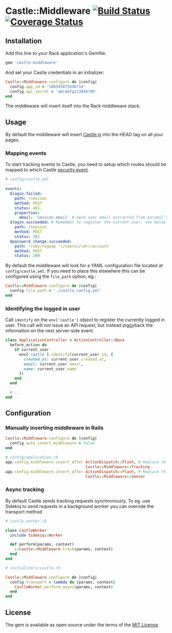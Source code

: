 # Castle::Middleware [![Build Status](https://travis-ci.org/brissmyr/castle-ruby-middleware.svg?branch=master)](https://travis-ci.org/brissmyr/castle-ruby-middleware) [![Coverage Status](https://coveralls.io/repos/github/brissmyr/castle-ruby-middleware/badge.svg?branch=master)](https://coveralls.io/github/brissmyr/castle-ruby-middleware?branch=master)

## Installation

Add this line to your Rack application's Gemfile:

```ruby
gem 'castle-middleware'
```

And set your Castle credentials in an initializer:

```ruby
Castle::Middleware.configure do |config|
  config.app_id = '186593875646714'
  config.api_secret = 'abcdefg123456789'
end
```

The middleware will insert itself into the Rack middleware stack.

## Usage

By default the middleware will insert [Castle.js](https://castle.io/docs/tracking) into the HEAD tag on all your pages.

### Mapping events

To start tracking events to Castle, you need to setup which routes should be mapped to
which Castle [security event](https://castle.io/docs/events).

```yaml
# config/castle.yml
---
events:
  $login.failed:
    path: /session
    method: POST
    status: 401,
    properties:
      email: 'session.email' # Send user email extracted from params['session']['email']
  $login.succeeded: # Remember to register the current user, see below
    path: /session
    method: POST
    status: 302
  $password_change.succeeded:
    path: !ruby/regexp '\/users\/\d+\/account'
    method: POST
    status: 200
```


By default the middleware will look for a YAML configuration file located at `config/castle.yml`. If you need to place this elsewhere this can be configured using the
`file_path` option, eg.:

```ruby
Castle::Middleware.configure do |config|
  config.file_path = './castle_config.yml'
end
```

### Identifying the logged in user

Call `identify` on the `env['castle']` object to register the currently logged in user. This call will not issue an API request, but instead piggyback the information on the next server-side event.

```ruby
class ApplicationController < ActionController::Base
  before_action do
    if current_user
      env['castle'].identify(current_user.id, {
        created_at: current_user.created_at,
        email: current_user.email,
        name: current_user.name
      })
    end
  end

  # ...
end
```

## Configuration

### Manually inserting middleware in Rails

```ruby
Castle::Middleware.configure do |config|
  config.auto_insert_middleware = false
end
```

```ruby
# config/application.rb
app.config.middleware.insert_after ActionDispatch::Flash, # Replace this if needed
                                   Castle::Middleware::Tracking
app.config.middleware.insert_after ActionDispatch::Flash, # Replace this if needed
                                   Castle::Middleware::Sensor
```


### Async tracking

By default Castle sends tracking requests synchronously. To eg. use Sidekiq
to send requests in a background worker you can override the transport method

```ruby
# castle_worker.rb

class CastleWorker
  include Sidekiq::Worker

  def perform(params, context)
    ::Castle::Middleware.track(params, context)
  end
end

# initializers/castle.rb

Castle::Middleware.configure do |config|
  config.transport = lambda do |params, context|
    CastleWorker.perform_async(params, context)
  end
end

```


## License

The gem is available as open source under the terms of the [MIT License](http://opensource.org/licenses/MIT).

